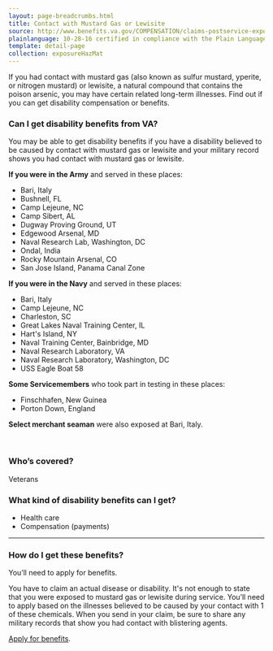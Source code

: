 ```yaml
---
layout: page-breadcrumbs.html
title: Contact with Mustard Gas or Lewisite
source: http://www.benefits.va.gov/COMPENSATION/claims-postservice-exposures-mustard.asp
plainlanguage: 10-28-16 certified in compliance with the Plain Language Act
template: detail-page
collection: exposureHazMat
---
```


<div class="va-introtext">

If you had contact with mustard gas (also known as sulfur mustard, yperite, or nitrogen mustard) or lewisite, a natural compound that contains the poison arsenic, you may have certain related long-term illnesses. Find out if you can get disability compensation or benefits.

</div>


<div class="feature" markdown="1">

### Can I get disability benefits from VA?

You may be able to get disability benefits if you have a disability believed to be caused by contact with mustard gas or lewisite and your military record shows you had contact with mustard gas or lewisite.

**If you were in the Army** and served in these places:
- Bari, Italy
- Bushnell, FL
- Camp Lejeune, NC
- Camp Sibert, AL
- Dugway Proving Ground, UT
- Edgewood Arsenal, MD
- Naval Research Lab, Washington, DC
- Ondal, India
- Rocky Mountain Arsenal, CO
- San Jose Island, Panama Canal Zone

**If you were in the Navy** and served in these places:
- Bari, Italy
- Camp Lejeune, NC
- Charleston, SC
- Great Lakes Naval Training Center, IL
- Hart's Island, NY
- Naval Training Center, Bainbridge, MD
- Naval Research Laboratory, VA
- Naval Research Laboratory, Washington, DC
- USS Eagle Boat 58

**Some Servicemembers** who took part in testing in these places:
 - Finschhafen, New Guinea
 - Porton Down, England
 
**Select merchant seaman** were also exposed at Bari, Italy.

<br>

### Who’s covered?

Veterans

</div>

### What kind of disability benefits can I get?

- Health care
- Compensation (payments)

-----

### How do I get these benefits?

You’ll need to apply for benefits. 

You have to claim an actual disease or disability. It's not enough to state that you were exposed to mustard gas or lewisite during service. You’ll need to apply based on the illnesses believed to be caused by your contact with 1 of these chemicals. When you send in your claim, be sure to share any military records that show you had contact with blistering agents.

[Apply for benefits](/disability-benefits/apply/).
